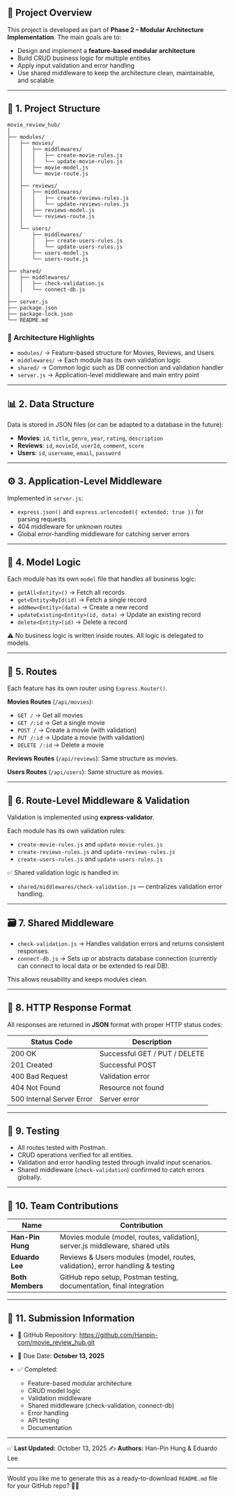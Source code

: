 ## 📝 Project Overview

This project is developed as part of **Phase 2 – Modular Architecture Implementation**.
The main goals are to:

* Design and implement a **feature-based modular architecture**
* Build CRUD business logic for multiple entities
* Apply input validation and error handling
* Use shared middleware to keep the architecture clean, maintainable, and scalable

---

## 📁 1. Project Structure

```
movie_review_hub/
│
├── modules/
│   ├── movies/
│   │   ├── middlewares/
│   │   │   ├── create-movie-rules.js
│   │   │   └── update-movie-rules.js
│   │   ├── movie-model.js
│   │   └── movie-route.js
│   │
│   ├── reviews/
│   │   ├── middlewares/
│   │   │   ├── create-reviews-rules.js
│   │   │   └── update-reviews-rules.js
│   │   ├── reviews-model.js
│   │   └── reviews-route.js
│   │
│   └── users/
│       ├── middlewares/
│       │   ├── create-users-rules.js
│       │   └── update-users-rules.js
│       ├── users-model.js
│       └── users-route.js
│
├── shared/
│   ├── middlewares/
│   │   ├── check-validation.js
│   │   └── connect-db.js
│
├── server.js
├── package.json
├── package-lock.json
└── README.md
```

### 🔸 Architecture Highlights

* `modules/` → Feature-based structure for Movies, Reviews, and Users
* `middlewares/` → Each module has its own validation logic
* `shared/` → Common logic such as DB connection and validation handler
* `server.js` → Application-level middleware and main entry point

---

## 📊 2. Data Structure

Data is stored in JSON files (or can be adapted to a database in the future):

* **Movies**: `id`, `title`, `genre`, `year`, `rating`, `description`
* **Reviews**: `id`, `movieId`, `userId`, `comment`, `score`
* **Users**: `id`, `username`, `email`, `password`

---

## ⚙️ 3. Application-Level Middleware

Implemented in `server.js`:

* `express.json()` and `express.urlencoded({ extended: true })` for parsing requests
* 404 middleware for unknown routes
* Global error-handling middleware for catching server errors

---

## 🧠 4. Model Logic

Each module has its own `model` file that handles all business logic:

* `getAll<Entity>()` → Fetch all records
* `get<Entity>ById(id)` → Fetch a single record
* `addNew<Entity>(data)` → Create a new record
* `updateExisting<Entity>(id, data)` → Update an existing record
* `delete<Entity>(id)` → Delete a record

⚠️ No business logic is written inside routes.
All logic is delegated to models.

---

## 🧭 5. Routes

Each feature has its own router using `Express.Router()`.

**Movies Routes** (`/api/movies`):

* `GET /` → Get all movies
* `GET /:id` → Get a single movie
* `POST /` → Create a movie (with validation)
* `PUT /:id` → Update a movie (with validation)
* `DELETE /:id` → Delete a movie

**Reviews Routes** (`/api/reviews`):
Same structure as movies.

**Users Routes** (`/api/users`):
Same structure as movies.

---

## 🧪 6. Route-Level Middleware & Validation

Validation is implemented using **express-validator**.

Each module has its own validation rules:

* `create-movie-rules.js` and `update-movie-rules.js`
* `create-reviews-rules.js` and `update-reviews-rules.js`
* `create-users-rules.js` and `update-users-rules.js`

✅ Shared validation logic is handled in:

* `shared/middlewares/check-validation.js` — centralizes validation error handling.

---

## 🗃️ 7. Shared Middleware

* `check-validation.js` → Handles validation errors and returns consistent responses.
* `connect-db.js` → Sets up or abstracts database connection (currently can connect to local data or be extended to real DB).

This allows reusability and keeps modules clean.

---

## 📡 8. HTTP Response Format

All responses are returned in **JSON** format with proper HTTP status codes:

| Status Code               | Description                   |
| ------------------------- | ----------------------------- |
| 200 OK                    | Successful GET / PUT / DELETE |
| 201 Created               | Successful POST               |
| 400 Bad Request           | Validation error              |
| 404 Not Found             | Resource not found            |
| 500 Internal Server Error | Server error                  |

---

## 🧰 9. Testing

* All routes tested with Postman.
* CRUD operations verified for all entities.
* Validation and error handling tested through invalid input scenarios.
* Shared middleware (`check-validation`) confirmed to catch errors globally.

---

## 👥 10. Team Contributions

| Name              | Contribution                                                                  |
| ----------------- | ----------------------------------------------------------------------------- |
| **Han-Pin Hung**  | Movies module (model, routes, validation), server.js middleware, shared utils |
| **Eduardo Lee** | Reviews & Users modules (model, routes, validation), error handling & testing |
| **Both Members**  | GitHub repo setup, Postman testing, documentation, final integration          |

---

## 🚀 11. Submission Information

* 📎 GitHub Repository: https://github.com/Hanpin-com/movie_review_hub.git
* 📅 Due Date: **October 13, 2025**
* ✅ Completed:

  * Feature-based modular architecture
  * CRUD model logic
  * Validation middleware
  * Shared middleware (check-validation, connect-db)
  * Error handling
  * API testing
  * Documentation

---

✅ **Last Updated:** October 13, 2025
✍️ **Authors:** Han-Pin Hung & Eduardo Lee

---

Would you like me to generate this as a ready-to-download `README.md` file for your GitHub repo? 📄✨
